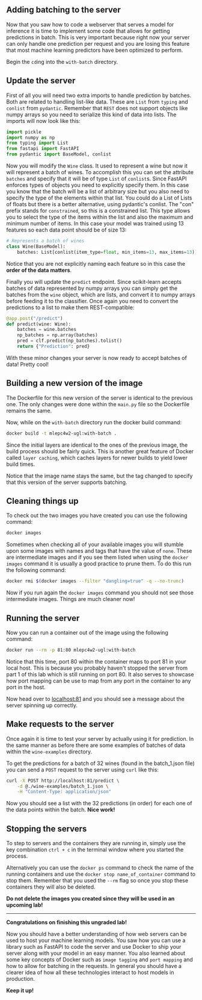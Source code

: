 ## Adding batching to the server

Now that you saw how to code a webserver that serves a model for inference it is time to implement some code that allows for getting predictions in batch. This is very important because right now your server can only handle one prediction per request and you are losing this feature that most machine learning predictors have been optimized to perform.

Begin the `cd`ing into the `with-batch` directory.

## Update the server

First of all you will need two extra imports to handle prediction by batches. Both are related to handling list-like data. These are `List` from `typing` and `conlist` from `pydantic`. Remember that `REST` does not support objects like numpy arrays so you need to serialize this kind of data into lists. The imports will now look like this:

```python
import pickle
import numpy as np
from typing import List
from fastapi import FastAPI
from pydantic import BaseModel, conlist
```

Now you will modify the `Wine` class. It used to represent a wine but now it will represent a batch of wines. To accomplish this you can set the attribute `batches` and specify that it will be of type `List` of `conlist`s. Since FastAPI enforces types of objects you need to explicitly specify them. In this case you know that the batch will be a list of arbitrary size but you also need to specify the type of the elements within that list. You could do a List of Lists of floats but there is a better alternative, using pydantic's conlist. The "con" prefix stands for `constrained`, so this is a constrained list. This type allows you to select the type of the items within the list and also the maximum and minimum number of items. In this case your model was trained using 13 features so each data point should be of size 13:

```python
# Represents a batch of wines
class Wine(BaseModel):
    batches: List[conlist(item_type=float, min_items=13, max_items=13)]
```

Notice that you are not explicitly naming each feature so in this case the **order of the data matters**.

Finally you will update the `predict` endpoint. Since scikit-learn accepts batches of data represented by numpy arrays you can simply get the batches from the `wine` object, which are lists, and convert it to numpy arrays before feeding it to the classifier. Once again you need to convert the predictions to a list to make them REST-compatible:

```python
@app.post("/predict")
def predict(wine: Wine):
    batches = wine.batches
    np_batches = np.array(batches)
    pred = clf.predict(np_batches).tolist()
    return {"Prediction": pred}
```

With these minor changes your server is now ready to accept batches of data! Pretty cool!

## Building a new version of the image

The Dockerfile for this new version of the server is identical to the previous one. The only changes were done within the `main.py` file so the Dockerfile remains the same.

Now, while on the `with-batch` directory run the docker build command:

```bash
docker build -t mlepc4w2-ugl:with-batch . 
```

Since the initial layers are identical to the ones of the previous image, the build process should be fairly quick. This is another great feature of Docker called `layer caching`, which caches layers for newer builds to yield lower build times.

Notice that the image name stays the same, but the tag changed to specify that this version of the server supports batching.

## Cleaning things up

To check out the two images you have created you can use the following command:

```bash
docker images
```

Sometimes when checking all of your available images you will stumble upon some images with names and tags that have the value of `none`. These are intermediate images and if you see them listed when using the `docker images` command it is usually a good practice to prune them. To do this run the following command:

```bash
docker rmi $(docker images --filter "dangling=true" -q --no-trunc)
```

Now if you run again the `docker images` command you should not see those intermediate images. Things are much cleaner now!


## Running the server

Now you can run a container out of the image using the following command:

```bash
docker run --rm -p 81:80 mlepc4w2-ugl:with-batch 
```

Notice that this time, port 80 within the container maps to port 81 in your local host. This is because you probably haven't stopped the server from part 1 of this lab which is still running on port 80. It also serves to showcase how port mapping can be use to map from any port in the container to any port in the host.

Now head over to [localhost:81](http://localhost:81) and you should see a message about the server spinning up correctly.



## Make requests to the server

Once again it is time to test your server by actually using it for prediction. In the same manner as before there are some examples of batches of data within the `wine-examples` directory. 

To get the predictions for a batch of 32 wines (found in the batch_1.json file) you can send a `POST` request to the server using `curl` like this:

```bash
curl -X POST http://localhost:81/predict \
    -d @./wine-examples/batch_1.json \
    -H "Content-Type: application/json"
```

Now you should see a list with the 32 predictions (in order) for each one of the data points within the batch. **Nice work!**

## Stopping the servers

To step to servers and the containers they are running in, simply use the key combination `ctrl + c` in the terminal window where you started the process.

Alternatively you can use the `docker ps` command to check the name of the running containers and use the `docker stop name_of_container` command to stop them. Remember that you used the `--rm` flag so once you stop these containers they will also be deleted.

**Do not delete the images you created since they will be used in an upcoming lab!**

-----

**Congratulations on finishing this ungraded lab!**

Now you should have a better understanding of how web servers can be used to host your machine learning models. You saw how you can use a library such as FastAPI to code the server and use Docker to ship your server along with your model in an easy manner. You also learned about some key concepts of Docker such as `image tagging` and `port mapping` and how  to allow for batching in the requests. In general you should have a clearer idea of how all these technologies interact to host models in production.

**Keep it up!**